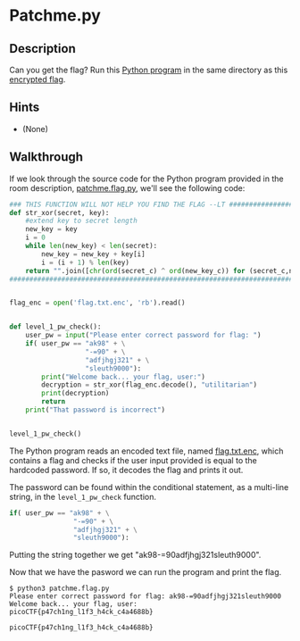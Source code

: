 # Patchme.py

## Description

Can you get the flag? Run this [Python program](https://artifacts.picoctf.net/c/200/patchme.flag.py "Pico CTF link to download Python program") in the same directory as this [encrypted flag](https://artifacts.picoctf.net/c/200/flag.txt.enc "Pico CTF link to download encoded flag").

## Hints

* (None)

## Walkthrough

If we look through the source code for the Python program provided in the room description, [patchme.flag.py](./patchme.flag.py "Python program needed to solve patchme.py challenge"), we'll see the following code:

```python
### THIS FUNCTION WILL NOT HELP YOU FIND THE FLAG --LT ########################
def str_xor(secret, key):
    #extend key to secret length
    new_key = key
    i = 0
    while len(new_key) < len(secret):
        new_key = new_key + key[i]
        i = (i + 1) % len(key)        
    return "".join([chr(ord(secret_c) ^ ord(new_key_c)) for (secret_c,new_key_c) in zip(secret,new_key)])
###############################################################################


flag_enc = open('flag.txt.enc', 'rb').read()


def level_1_pw_check():
    user_pw = input("Please enter correct password for flag: ")
    if( user_pw == "ak98" + \
                   "-=90" + \
                   "adfjhgj321" + \
                   "sleuth9000"):
        print("Welcome back... your flag, user:")
        decryption = str_xor(flag_enc.decode(), "utilitarian")
        print(decryption)
        return
    print("That password is incorrect")


level_1_pw_check()
```

The Python program reads an encoded text file, named [flag.txt.enc](./flag.txt.enc "Encoded flag text file"), which contains a flag and checks if the user input provided is equal to the hardcoded password. If so, it decodes the flag and prints it out.

The password can be found within the conditional statement, as a multi-line string, in the ```level_1_pw_check``` function.

```python
if( user_pw == "ak98" + \
                "-=90" + \
                "adfjhgj321" + \
                "sleuth9000"):
```

Putting the string together we get "ak98-=90adfjhgj321sleuth9000".

Now that we have the pasword we can run the program and print the flag.

```
$ python3 patchme.flag.py
Please enter correct password for flag: ak98-=90adfjhgj321sleuth9000
Welcome back... your flag, user:
picoCTF{p47ch1ng_l1f3_h4ck_c4a4688b}
```

```picoCTF{p47ch1ng_l1f3_h4ck_c4a4688b}```
